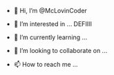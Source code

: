 - 👋 Hi, I’m @McLovinCoder
- 👀 I’m interested in ... DEFIIII

- 🌱 I’m currently learning ...
- 💞️ I’m looking to collaborate on ...
- 📫 How to reach me ...

<!---
McLovinCoder/McLovinCoder is a ✨ special ✨ repository because its `README.md` (this file) appears on your GitHub profile.
You can click the Preview link to take a look at your changes.
--->

